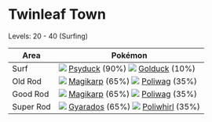 # Twinleaf Town
Levels: 20 - 40 (Surfing)

Area       | Pokémon
---        | ---
Surf       | ![][054]  [Psyduck] (90%) ![][055]  [Golduck] (10%)
Old Rod    | ![][129]  [Magikarp] (65%) ![][060]  [Poliwag] (35%)
Good Rod   | ![][129]  [Magikarp] (65%) ![][060]  [Poliwag] (35%)
Super Rod  | ![][130]  [Gyarados] (65%) ![][061]  [Poliwhirl] (35%)


[Psyduck]: /pokemon_changes/054/
[Golduck]: /pokemon_changes/055/
[Poliwag]: /pokemon_changes/060/
[Poliwhirl]: /pokemon_changes/061/
[Magikarp]: /pokemon_changes/129/
[Gyarados]: /pokemon_changes/130/
[054]: /img/pokemon/054.png
[055]: /img/pokemon/055.png
[060]: /img/pokemon/060.png
[061]: /img/pokemon/061.png
[129]: /img/pokemon/129.png
[130]: /img/pokemon/130.png
